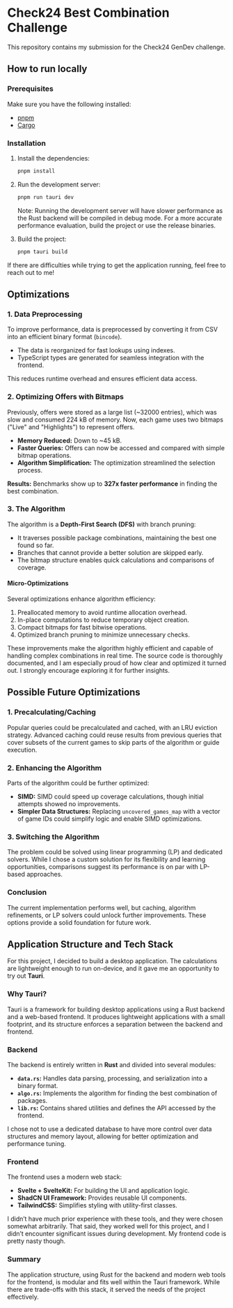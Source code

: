 # Check24 Best Combination Challenge

This repository contains my submission for the Check24 GenDev challenge.

## How to run locally

### Prerequisites

Make sure you have the following installed:

- [pnpm](https://pnpm.io/)
- [Cargo](https://doc.rust-lang.org/cargo/)

### Installation

1. Install the dependencies:
    ```bash
    pnpm install
    ```

2. Run the development server:
    ```bash
    pnpm run tauri dev
    ```
    Note: Running the development server will have slower performance as the Rust backend will be compiled in debug mode. For a more accurate performance evaluation, build the project or use the release binaries.

3. Build the project:
    ```bash
    pnpm tauri build
    ```

If there are difficulties while trying to get the application running, feel free to reach out to me!

## Optimizations

### 1. Data Preprocessing  
To improve performance, data is preprocessed by converting it from CSV into an efficient binary format (`bincode`).  
- The data is reorganized for fast lookups using indexes.  
- TypeScript types are generated for seamless integration with the frontend.  

This reduces runtime overhead and ensures efficient data access.  

### 2. Optimizing Offers with Bitmaps  
Previously, offers were stored as a large list (~32000 entries), which was slow and consumed 224 kB of memory. Now, each game uses two bitmaps ("Live" and "Highlights") to represent offers.  
- **Memory Reduced:** Down to ~45 kB.  
- **Faster Queries:** Offers can now be accessed and compared with simple bitmap operations.  
- **Algorithm Simplification:** The optimization streamlined the selection process.  

**Results:** Benchmarks show up to **327x faster performance** in finding the best combination.  

### 3. The Algorithm  
The algorithm is a **Depth-First Search (DFS)** with branch pruning:  
- It traverses possible package combinations, maintaining the best one found so far.  
- Branches that cannot provide a better solution are skipped early.  
- The bitmap structure enables quick calculations and comparisons of coverage.  

#### Micro-Optimizations  
Several optimizations enhance algorithm efficiency:  
1. Preallocated memory to avoid runtime allocation overhead.  
2. In-place computations to reduce temporary object creation.  
3. Compact bitmaps for fast bitwise operations.  
4. Optimized branch pruning to minimize unnecessary checks.  

These improvements make the algorithm highly efficient and capable of handling complex combinations in real time. The source code is thoroughly documented, and I am especially proud of how clear and optimized it turned out. I strongly encourage exploring it for further insights.

## Possible Future Optimizations  

### 1. Precalculating/Caching  
Popular queries could be precalculated and cached, with an LRU eviction strategy. Advanced caching could reuse results from previous queries that cover subsets of the current games to skip parts of the algorithm or guide execution.  

### 2. Enhancing the Algorithm  
Parts of the algorithm could be further optimized:  
- **SIMD:** SIMD could speed up coverage calculations, though initial attempts showed no improvements.  
- **Simpler Data Structures:** Replacing `uncovered_games_map` with a vector of game IDs could simplify logic and enable SIMD optimizations.  

### 3. Switching the Algorithm  
The problem could be solved using linear programming (LP) and dedicated solvers. While I chose a custom solution for its flexibility and learning opportunities, comparisons suggest its performance is on par with LP-based approaches.  

### Conclusion  
The current implementation performs well, but caching, algorithm refinements, or LP solvers could unlock further improvements. These options provide a solid foundation for future work.  

## Application Structure and Tech Stack  

For this project, I decided to build a desktop application. The calculations are lightweight enough to run on-device, and it gave me an opportunity to try out **Tauri**.  

### Why Tauri?  
Tauri is a framework for building desktop applications using a Rust backend and a web-based frontend. It produces lightweight applications with a small footprint, and its structure enforces a separation between the backend and frontend.  

### Backend  
The backend is entirely written in **Rust** and divided into several modules:  
- **`data.rs`:** Handles data parsing, processing, and serialization into a binary format.  
- **`algo.rs`:** Implements the algorithm for finding the best combination of packages.  
- **`lib.rs`:** Contains shared utilities and defines the API accessed by the frontend.  

I chose not to use a dedicated database to have more control over data structures and memory layout, allowing for better optimization and performance tuning.  

### Frontend  
The frontend uses a modern web stack:  
- **Svelte + SvelteKit:** For building the UI and application logic.  
- **ShadCN UI Framework:** Provides reusable UI components.  
- **TailwindCSS:** Simplifies styling with utility-first classes.  

I didn’t have much prior experience with these tools, and they were chosen somewhat arbitrarily. That said, they worked well for this project, and I didn’t encounter significant issues during development. My frontend code is pretty nasty though.

### Summary  
The application structure, using Rust for the backend and modern web tools for the frontend, is modular and fits well within the Tauri framework. While there are trade-offs with this stack, it served the needs of the project effectively.  